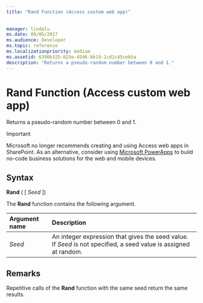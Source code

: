 ```yaml
---
title: "Rand Function (Access custom web app)"
 
 
manager: lindalu
ms.date: 09/05/2017
ms.audience: Developer
ms.topic: reference
ms.localizationpriority: medium
ms.assetid: 6390b325-025e-4546-bb19-1cd1c45ceb5a
description: "Returns a pseudo-random number between 0 and 1."
---
```


# Rand Function (Access custom web app)

Returns a pseudo-random number between 0 and 1.
  
> [!IMPORTANT]
> Microsoft no longer recommends creating and using Access web apps in SharePoint. As an alternative, consider using [Microsoft PowerApps](https://powerapps.microsoft.com/) to build no-code business solutions for the web and mobile devices.
  
## Syntax

 **Rand** ( [  *Seed*  ])
  
The **Rand** function contains the following argument.
  
|**Argument name**|**Description**|
|:-----|:-----|
| *Seed*  <br/> |An integer expression that gives the seed value. If *Seed* is not specified, a seed value is assigned at random. |

## Remarks

Repetitive calls of the **Rand** function with the same seed return the same results.
  